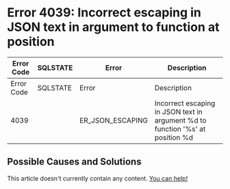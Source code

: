 
# Error 4039: Incorrect escaping in JSON text in argument to function at position


| Error Code | SQLSTATE | Error | Description |
| --- | --- | --- | --- |
| Error Code | SQLSTATE | Error | Description |
| 4039 |  | ER_JSON_ESCAPING | Incorrect escaping in JSON text in argument %d to function '%s' at position %d |




## Possible Causes and Solutions


This article doesn't currently contain any content. [You can help!](/kb/en/writing-and-editing-knowledge-base-articles/)

